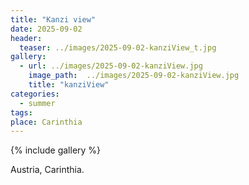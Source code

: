 ```yaml
---
title: "Kanzi view"
date: 2025-09-02
header:
  teaser: ../images/2025-09-02-kanziView_t.jpg
gallery:
  - url: ../images/2025-09-02-kanziView.jpg
    image_path:  ../images/2025-09-02-kanziView.jpg
    title: "kanziView"
categories:
  - summer
tags:
place: Carinthia
---
```


{% include gallery %}

Austria, Carinthia.
